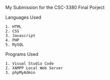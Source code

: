 My Submission for the CSC-3380 Final Porject

Languages Used

	1. HTML
	2. CSS
	3. Javascript
	4. PHP
	5. MySQL
	
Programs Used

	1. Visual Studio Code
	2. XAMPP Local Web Server
	3. phpMyAdmin

